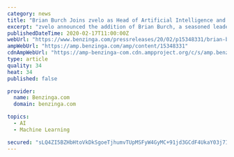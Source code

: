 ```yaml
---
category: news
title: "Brian Burch Joins zvelo as Head of Artificial Intelligence and Machine Learning to Drive New Growth Initiatives"
excerpt: "zvelo announced the addition of Brian Burch, a seasoned leader with an expansive technical background, to lead the Artificial Intelligence/Machine Learning team and drive business results. Driven by a passion for learning and all things data science,"
publishedDateTime: 2020-02-17T11:00:00Z
webUrl: "https://www.benzinga.com/pressreleases/20/02/p15348331/brian-burch-joins-zvelo-as-head-of-artificial-intelligence-and-machine-learning-to-drive-new-growt"
ampWebUrl: "https://amp.benzinga.com/amp/content/15348331"
cdnAmpWebUrl: "https://amp-benzinga-com.cdn.ampproject.org/c/s/amp.benzinga.com/amp/content/15348331"
type: article
quality: 34
heat: 34
published: false

provider:
  name: Benzinga.com
  domain: benzinga.com

topics:
  - AI
  - Machine Learning

secured: "sLQ4ZI5BZHbHtoVkDkSgoeTjhumvTUpMSFyW4GyMC+91jd3GCdF4UkaY03j7IhVKRVYJey6sXA2hfDNCoxY4Dd+2kMYl1WHWagwZOfXgyc212Sxc00x1wsQJu+ujxocqNnnUGEEB+8Mq+rkkaExwoG+9vo/0AzDaTRLS8yEsG5txLGY6o3luRqnK3aDR1Ga3cfGwhHI9uTUagq7YnFddYoEN4IGKC/PHALmUu3JIE1pZ8v15KpZAfmQhav2wsKs+ocrgvk37VdR/mA964zrLl0RavBfxGvRUe6M5bUIjmArjgPulzIyoHBkdgZFXKHj0;NK79h550unyQYk1/MxS9cw=="
---
```


